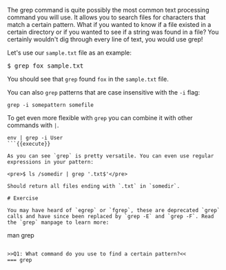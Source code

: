 The grep command is quite possibly the most common text processing command you will use. It allows you to search files for characters that match a certain pattern. What if you wanted to know if a file existed in a certain directory or if you wanted to see if a string was found in a file? You certainly wouldn't dig through every line of text, you would use grep!

Let's use our `sample.txt` file as an example: 

<pre>$ grep fox sample.txt</pre>

You should see that `grep` found `fox` in the `sample.txt` file. 

You can also `grep` patterns that are case insensitive with the `-i` flag: 

```
grep -i somepattern somefile
```

To get even more flexible with `grep` you can combine it with other commands with `|`.

```
env | grep -i User
```{{execute}}

As you can see `grep` is pretty versatile. You can even use regular expressions in your pattern: 

<pre>$ ls /somedir | grep '.txt$'</pre>

Should return all files ending with `.txt` in `somedir`.

# Exercise

You may have heard of `egrep` or `fgrep`, these are deprecated `grep` calls and have since been replaced by `grep -E` and `grep -F`. Read the `grep` manpage to learn more:

```
man grep
```{{execute}}

>>Q1: What command do you use to find a certain pattern?<<
=== grep
